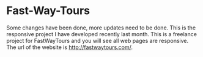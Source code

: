 # Fast-Way-Tours
Some changes have been done, more updates need to be done. This is the responsive project I have developed recently last month. This is a freelance project for FastWayTours and you will see all web pages are responsive. The url of the website is http://fastwaytours.com/.
